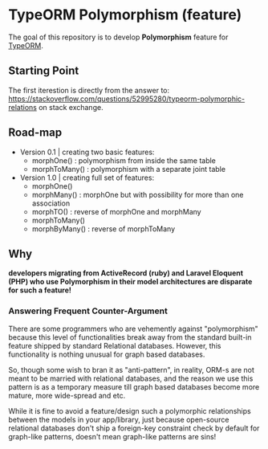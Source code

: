 # TypeORM Polymorphism (feature)

The goal of this repository is to develop **Polymorphism** feature for [TypeORM](https://typeorm.io).

## Starting Point

The first iterestion is directly from the answer to: https://stackoverflow.com/questions/52995280/typeorm-polymorphic-relations on stack exchange.

## Road-map

- Version 0.1 | creating two basic features:
	- morphOne() : polymorphism from inside the same table
	- morphToMany() : polymorphism with a separate joint table
- Version 1.0 | creating full set of features:
	- morphOne()
	- morphMany() : morphOne but with possibility for more than one association
	- morphTO() : reverse of morphOne and morphMany
	- morphToMany() 
	- morphByMany() : reverse of morphToMany

## Why

**developers migrating from ActiveRecord (ruby) and Laravel Eloquent (PHP) who use Polymorphism in their model architectures are disparate for such a feature!**

### Answering Frequent Counter-Argument

There are some programmers who are vehemently against "polymorphism" because this level of functionalities break away from the standard built-in feature shipped by standard Relational databases. However, this functionality is nothing unusual for graph based databases.

So, though some wish to bran it as "anti-pattern", in reality, ORM-s are not meant to be married with relational databases, and the reason we use this pattern is as a temporary measure till graph based databases become more mature, more wide-spread and etc.

While it is fine to avoid a feature/design such a polymorphic relationships between the models in your app/library, just because open-source relational databases don't ship a foreign-key constraint check by default for graph-like patterns, doesn't mean graph-like patterns are sins!